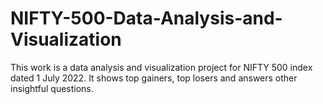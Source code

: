 # NIFTY-500-Data-Analysis-and-Visualization
This work is a data analysis and visualization project for NIFTY 500 index dated 1 July 2022. It shows top gainers, top losers and answers other insightful questions.
